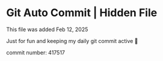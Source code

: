 # Git Auto Commit | Hidden File

This file was added Feb 12, 2025

Just for fun and keeping my daily git commit active 🤪

commit number: 417517
